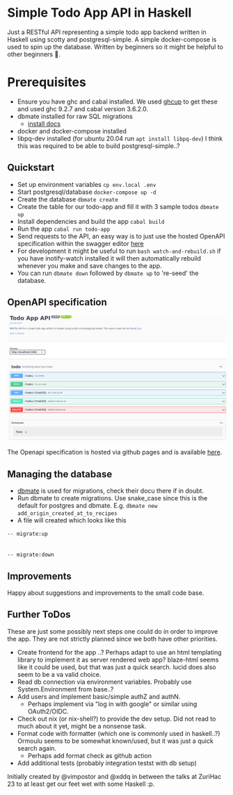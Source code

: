 # Simple Todo App API in Haskell

Just a RESTful API representing a simple todo app backend written in Haskell
using scotty and postgresql-simple. A simple docker-compose is used to spin up
the database. Written by beginners so it might be helpful to other beginners 🤞.

# Prerequisites

- Ensure you have ghc and cabal installed. We used
  [ghcup](https://www.haskell.org/ghcup/) to get these and used ghc 9.2.7 and
  cabal version 3.6.2.0.
- dbmate installed for raw SQL migrations
  - [install docs](https://github.com/amacneil/dbmate#installation)
- docker and docker-compose installed
- libpq-dev installed (for ubuntu 20.04 run `apt install libpq-dev`) I think
  this was required to be able to build postgresql-simple..?

## Quickstart

- Set up environment variables `cp env.local .env`
- Start postgresql/database `docker-compose up -d`
- Create the database `dbmate create`
- Create the table for our todo-app and fill it with 3 sample todos `dbmate up`
- Install dependencies and build the app `cabal build`
- Run the app `cabal run todo-app`
- Send requests to the API, an easy way is to just use the hosted OpenAPI
  specification within the swagger editor
  [here](https://xddq.github.io/haskell-simple-todo)
- For development it might be useful to run `bash watch-and-rebuild.sh` if you
  have inotify-watch installed it will then automatically rebuild whenever you
  make and save changes to the app.
- You can run `dbmate down` followed by `dbmate up` to 're-seed' the database.

## OpenAPI specification

<img src="https://github.com/xddq/haskell-simple-todo/blob/main/openapi-sample.png">

The Openapi specification is hosted via github pages and is available
[here](https://xddq.github.io/haskell-simple-todo).

## Managing the database

- [dbmate](https://github.com/amacneil/dbmate) is used for migrations, check
  their docu there if in doubt.
- Run dbmate to create migrations. Use snake_case since this is the default for
  postgres and dbmate. E.g. `dbmate new add_origin_created_at_to_recipes`
- A file will created which looks like this

```
-- migrate:up


-- migrate:down

```

## Improvements

Happy about suggestions and improvements to the small code base.

## Further ToDos

These are just some possibly next steps one could do in order to improve the
app. They are not strictly planned since we both have other priorities.

- Create frontend for the app ..? Perhaps adapt to use an html templating
  library to implement it as server rendered web app? blaze-html seems like it
  could be used, but that was just a quick search. lucid does also seem to be a va
  valid choice.
- Read db connection via environment variables. Probably use System.Environment
  from base..?
- Add users and implement basic/simple authZ and authN.
  - Perhaps implement via "log in with google" or similar using OAuth2/OIDC.
- Check out nix (or nix-shell?) to provide the dev setup. Did not read to much
  about it yet, might be a nonsense task.
- Format code with formatter (which one is commonly used in haskell..?) Ormoulu
  seems to be somewhat known/used, but it was just a quick search again.
  - Perhaps add format check as github action
- Add additional tests (probably integration testst with db setup)

Initially created by @vimpostor and @xddq in between the talks at ZuriHac 23 to
at least get our feet wet with some Haskell :p.
